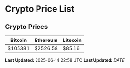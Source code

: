 # Crypto Price List

## Crypto Prices
| Bitcoin | Ethereum | Litecoin |
| ------- | -------- | -------- |
| $105381 | $2526.58 | $85.16 |
**Last Updated:** 2025-06-14 22:58 UTC
**Last Updated:** $DATE$
